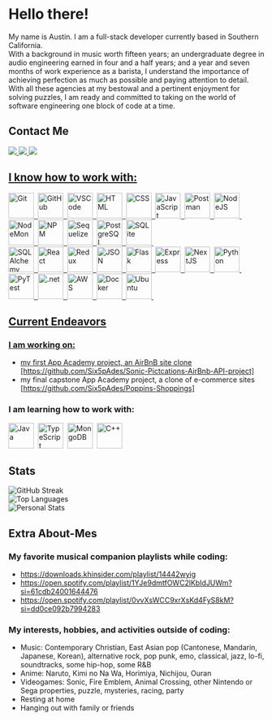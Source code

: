 # Hello there!

My name is Austin. I am a full-stack developer currently based in Southern California. <br/>
With a background in music worth fifteen years; an undergraduate degree in audio engineering earned in four and a half years; and a year and seven months of work experience as a barista, I understand the importance of achieving perfection as much as possible and paying attention to detail. <br/>
With all these agencies at my bestowal and a pertinent enjoyment for solving puzzles, I am ready and committed to taking on the world of software engineering one block of code at a time.

## Contact Me
<div>
  <a href="mailto:austinhall6smusic@gmail.com">
    <img src="https://img.shields.io/badge/Gmail-D14836?style=for-the-badge&logo=gmail&logoColor=white">
  </a>
  <a href="https://www.linkedin.com/in/austinhall-6spades/">
    <img src="https://img.shields.io/badge/LinkedIn-0077B5?style=for-the-badge&logo=linkedin&logoColor=white">
  </a>
  <a href="https://six5pades.github.io/">
    <img src="https://img.shields.io/badge/Portfolio-255E63?style=for-the-badge&logo=About.me&logoColor=white"
  </a>
</div>

## I know how to work with:
<div>
  <!-- https://devicon.dev/ --!>
  <img src="https://cdn.jsdelivr.net/gh/devicons/devicon@latest/icons/git/git-original-wordmark.svg" title="Git" alt="Git" width="50" height="50"/>&nbsp;
  <img src="https://cdn.jsdelivr.net/gh/devicons/devicon@latest/icons/github/github-original-wordmark.svg" title="GitHub" alt="GitHub" width="50" height="50"/>&nbsp;
  <img src="https://cdn.jsdelivr.net/gh/devicons/devicon@latest/icons/vscode/vscode-original-wordmark.svg" title="VSCode" alt="VSCode" width="50" height="50"/>&nbsp;
  <img src="https://cdn.jsdelivr.net/gh/devicons/devicon@latest/icons/html5/html5-original-wordmark.svg" title="HTML" alt="HTML" width="50" height="50"/>&nbsp;
  <img src="https://cdn.jsdelivr.net/gh/devicons/devicon@latest/icons/css3/css3-original-wordmark.svg" title="CSS" alt="CSS" width="50" height="50"/>&nbsp;
  <img src="https://cdn.jsdelivr.net/gh/devicons/devicon@latest/icons/javascript/javascript-plain.svg" title="JavaScript" alt="JavaScript" width="50" height="50"/>&nbsp;
  <img src="https://cdn.jsdelivr.net/gh/devicons/devicon@latest/icons/postman/postman-original-wordmark.svg" title="Postman" alt="Postman" width="50" height="50"/>&nbsp;
  <img src="https://cdn.jsdelivr.net/gh/devicons/devicon@latest/icons/nodejs/nodejs-line-wordmark.svg" title="NodeJS" alt="NodeJS" width="50" height="50"/>&nbsp;
  <img src="https://cdn.jsdelivr.net/gh/devicons/devicon@latest/icons/nodemon/nodemon-line.svg" title="NodeMon" alt="NodeMon" width="50" height="50"/>&nbsp;
  <img src="https://cdn.jsdelivr.net/gh/devicons/devicon@latest/icons/npm/npm-original-wordmark.svg" title="NPM" alt="NPM" width="50" height="50"/>&nbsp;
  <img src="https://cdn.jsdelivr.net/gh/devicons/devicon@latest/icons/sequelize/sequelize-original-wordmark.svg" title="Sequelize" alt="Sequelize" width="50" height="50"/>&nbsp;
  <img src="https://cdn.jsdelivr.net/gh/devicons/devicon@latest/icons/postgresql/postgresql-original-wordmark.svg" title="PostgreSQL" alt="PostgreSQL" width="50" height="50"/>&nbsp;
  <img src="https://cdn.jsdelivr.net/gh/devicons/devicon@latest/icons/sqlite/sqlite-original-wordmark.svg" title="SQLite" alt="SQLite" width="50" height="50"/>&nbsp;<br/>
  <img src="https://cdn.jsdelivr.net/gh/devicons/devicon@latest/icons/sqlalchemy/sqlalchemy-original-wordmark.svg" title="SQLAlchemy" alt="SQLAlchemy" width="50" height="50"/>&nbsp;
  <img src="https://cdn.jsdelivr.net/gh/devicons/devicon@latest/icons/react/react-original-wordmark.svg" title="React" alt="React" width="50" height="50"/>&nbsp;
  <img src="https://cdn.jsdelivr.net/gh/devicons/devicon@latest/icons/redux/redux-original.svg" title="Redux" alt="Redux" width="50" height="50"/>&nbsp;
  <img src="https://cdn.jsdelivr.net/gh/devicons/devicon@latest/icons/json/json-original.svg" title="JSON" alt="JSON" width="50" height="50"/>&nbsp;
  <img src="https://cdn.jsdelivr.net/gh/devicons/devicon@latest/icons/flask/flask-original-wordmark.svg" title="Flask" alt="Flask" width="50" height="50"/>&nbsp;
  <img src="https://cdn.jsdelivr.net/gh/devicons/devicon@latest/icons/express/express-original-wordmark.svg" title="Express" alt="Express" width="50" height="50"/>&nbsp;
  <img src="https://cdn.jsdelivr.net/gh/devicons/devicon@latest/icons/nextjs/nextjs-line-wordmark.svg" title="NextJS" alt="NextJS" width="50" height="50"/>&nbsp;
  <img src="https://cdn.jsdelivr.net/gh/devicons/devicon@latest/icons/python/python-original-wordmark.svg" title="Python" alt="Python" width="50" height="50"/>&nbsp;
  <img src="https://cdn.jsdelivr.net/gh/devicons/devicon@latest/icons/pytest/pytest-original-wordmark.svg" title="PyTest" alt="PyTest" width="50" height="50"/>&nbsp;
  <img src="https://cdn.jsdelivr.net/gh/devicons/devicon@latest/icons/dot-net/dot-net-plain-wordmark.svg" title="dotNet" alt=".net" width="50" height="50"/>&nbsp;
  <img src="https://cdn.jsdelivr.net/gh/devicons/devicon@latest/icons/amazonwebservices/amazonwebservices-original-wordmark.svg" title="AWS" alt="AWS" width="50" height="50"/>&nbsp;
  <img src="https://cdn.jsdelivr.net/gh/devicons/devicon@latest/icons/docker/docker-plain-wordmark.svg" title="Docker" alt="Docker" width="50" height="50"/>&nbsp;
  <img src="https://cdn.jsdelivr.net/gh/devicons/devicon@latest/icons/ubuntu/ubuntu-original-wordmark.svg" title="Ubuntu" alt="Ubuntu" width="50" height="50"/>&nbsp;
<div> 

## Current Endeavors
### I am working on:
* my first App Academy project, an AirBnB site clone [https://github.com/Six5pAdes/Sonic-Pictcations-AirBnb-API-project]
* my final capstone App Academy project, a clone of e-commerce sites [https://github.com/Six5pAdes/Poppins-Shoppings]

### I am learning how to work with:
<img src="https://cdn.jsdelivr.net/gh/devicons/devicon@latest/icons/java/java-original-wordmark.svg" title="Java" alt="Java" width="50" height="50"/>&nbsp;
<img src="https://cdn.jsdelivr.net/gh/devicons/devicon@latest/icons/typescript/typescript-plain.svg" title="TypeScript" alt="TypeScript" width="50" height="50"/>&nbsp;
<img src="https://cdn.jsdelivr.net/gh/devicons/devicon@latest/icons/mongodb/mongodb-original-wordmark.svg" title="MongoDB" alt="MongoDB" width="50" height="50"/>&nbsp;
<img src="https://cdn.jsdelivr.net/gh/devicons/devicon@latest/icons/cplusplus/cplusplus-original.svg" title="CPlusPlus" alt="C++" width="50" height="50"/>&nbsp;

<div id="stats">
  <h2>Stats</h2>
  <img src="https://streak-stats.demolab.com?user=Six5pAdes&layout=compact&theme=transparent&fire=EB5454" alt="GitHub Streak"/><br/>
  <img src="https://github-readme-stats.vercel.app/api/top-langs/?username=Six5pAdes&layout=compact&theme=transparent" alt="Top Languages"/><br/>
  <img src="https://github-readme-stats.vercel.app/api?username=Six5pAdes&layout=compact&theme=transparent" alt="Personal Stats"/>
</div>

## Extra About-Mes
### My favorite musical companion playlists while coding:
* https://downloads.khinsider.com/playlist/14442wyig<br/>
* https://open.spotify.com/playlist/1YJe9dmtfOWC2lKbIdJUWm?si=61cdb24001644476<br/>
* https://open.spotify.com/playlist/0vvXsWCC9xrXsKd4FyS8kM?si=dd0ce092b7994283

### My interests, hobbies, and activities outside of coding:
 - Music: Contemporary Christian, East Asian pop (Cantonese, Mandarin, Japanese, Korean), alternative rock, pop punk, emo, classical, jazz, lo-fi, soundtracks, some hip-hop, some R&B
 - Anime: Naruto, Kimi no Na Wa, Horimiya, Nichijou, Ouran
 - Videogames: Sonic, Fire Emblem, Animal Crossing, other Nintendo or Sega properties, puzzle, mysteries, racing, party
 - Resting at home
 - Hanging out with family or friends

<!--
**Six5pAdes/Six5pAdes** is a ✨ _special_ ✨ repository because its `README.md` (this file) appears on your GitHub profile.

Here are some ideas to get you started:

- 🔭 I’m currently working on ...
- 🌱 I’m currently learning ...
- 👯 I’m looking to collaborate on ...
- 🤔 I’m looking for help with ...
- 💬 Ask me about ...
- 📫 How to reach me: ...
- 😄 Pronouns: ...
- ⚡ Fun fact: ...
-->
